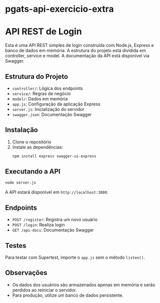 # pgats-api-exercicio-extra
# API REST de Login

Esta é uma API REST simples de login construída com Node.js, Express e banco de dados em memória. A estrutura do projeto está dividida em controller, service e model. A documentação da API está disponível via Swagger.

## Estrutura do Projeto

- `controller/`: Lógica dos endpoints
- `service/`: Regras de negócio
- `model/`: Dados em memória
- `app.js`: Configuração da aplicação Express
- `server.js`: Inicialização do servidor
- `swagger.json`: Documentação Swagger

## Instalação

1. Clone o repositório
2. Instale as dependências:
   ```bash
   npm install express swagger-ui-express
   ```

## Executando a API

```bash
node server.js
```

A API estará disponível em `http://localhost:3000`.

## Endpoints

- `POST /register`: Registra um novo usuário
- `POST /login`: Realiza login
- `GET /api-docs`: Documentação Swagger

## Testes
Para testar com Supertest, importe o `app.js` sem o método `listen()`.

## Observações
- Os dados dos usuários são armazenados apenas em memória e serão perdidos ao reiniciar o servidor.
- Para produção, utilize um banco de dados persistente.

